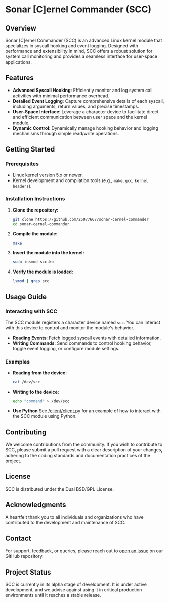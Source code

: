 # Sonar \[C\]ernel Commander (SCC)

## Overview
Sonar \[C\]ernel Commander (SCC) is an advanced Linux kernel module that specializes in syscall hooking and event logging. Designed with performance and extensibility in mind, SCC offers a robust solution for system call monitoring and provides a seamless interface for user-space applications.

## Features
- **Advanced Syscall Hooking**: Efficiently monitor and log system call activities with minimal performance overhead.
- **Detailed Event Logging**: Capture comprehensive details of each syscall, including arguments, return values, and precise timestamps.
- **User-Space Interface**: Leverage a character device to facilitate direct and efficient communication between user space and the kernel module.
- **Dynamic Control**: Dynamically manage hooking behavior and logging mechanisms through simple read/write operations.

## Getting Started

### Prerequisites
- Linux kernel version 5.x or newer.
- Kernel development and compilation tools (e.g., `make`, `gcc`, `kernel headers`).

### Installation Instructions

1. **Clone the repository:**
   ```sh
   git clone https://github.com/25077667/sonar-cernel-commander
   cd sonar-cernel-commander
   ```

2. **Compile the module:**
   ```sh
   make
   ```

3. **Insert the module into the kernel:**
   ```sh
   sudo insmod scc.ko
   ```

4. **Verify the module is loaded:**
   ```sh
   lsmod | grep scc
   ```

## Usage Guide

### Interacting with SCC
The SCC module registers a character device named `scc`. You can interact with this device to control and monitor the module's behavior.

- **Reading Events**: Fetch logged syscall events with detailed information.
- **Writing Commands**: Send commands to control hooking behavior, toggle event logging, or configure module settings.

### Examples
- **Reading from the device:**
  ```sh
  cat /dev/scc
  ```
- **Writing to the device:**
  ```sh
  echo "command" > /dev/scc
  ```
- **Use Python**
See [/client/client.py](client/client.py) for an example of how to interact with the SCC module using Python.

## Contributing

We welcome contributions from the community. If you wish to contribute to SCC, please submit a pull request with a clear description of your changes, adhering to the coding standards and documentation practices of the project.

## License

SCC is distributed under the Dual BSD/GPL License.

## Acknowledgments

A heartfelt thank you to all individuals and organizations who have contributed to the development and maintenance of SCC.

## Contact

For support, feedback, or queries, please reach out to [open an issue](github.com/sonar-kernel-commander/scc/issues) on our GitHub repository.

## Project Status

SCC is currently in its alpha stage of development. It is under active development, and we advise against using it in critical production environments until it reaches a stable release.

